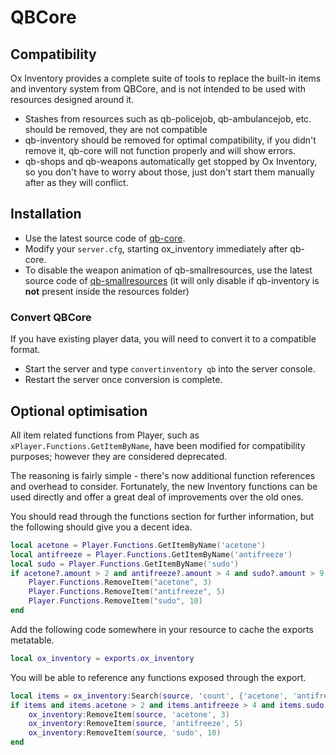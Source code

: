 # QBCore

## Compatibility

Ox Inventory provides a complete suite of tools to replace the built-in items and inventory system from QBCore, and is not intended to be used with resources designed around it.

- Stashes from resources such as qb-policejob, qb-ambulancejob, etc. should be removed, they are not compatible
- qb-inventory should be removed for optimal compatibility, if you didn't remove it, qb-core will not function properly and will show errors.
- qb-shops and qb-weapons automatically get stopped by Ox Inventory, so you don't have to worry about those, just don't start them manually after as they will conflict.

## Installation

- Use the latest source code of [qb-core](https://github.com/qbcore-framework/qb-core).
- Modify your `server.cfg`, starting ox_inventory immediately after qb-core.
- To disable the weapon animation of qb-smallresources, use the latest source code of [qb-smallresources](https://github.com/qbcore-framework/qb-smallresources) (it will only disable if qb-inventory is **not** present inside the resources folder)

### Convert QBCore

If you have existing player data, you will need to convert it to a compatible format.

- Start the server and type `convertinventory qb` into the server console.
- Restart the server once conversion is complete.

## Optional optimisation

All item related functions from Player, such as `xPlayer.Functions.GetItemByName`, have been modified for compatibility purposes; however they are considered deprecated.

The reasoning is fairly simple - there's now additional function references and overhead to consider. Fortunately, the new Inventory functions can be used directly and offer a great deal of improvements over the old ones.

You should read through the functions section for further information, but the following should give you a decent idea.

<Tabs>
<TabItem value="qb" label="QBCore">

```lua
local acetone = Player.Functions.GetItemByName('acetone')
local antifreeze = Player.Functions.GetItemByName('antifreeze')
local sudo = Player.Functions.GetItemByName('sudo')
if acetone?.amount > 2 and antifreeze?.amount > 4 and sudo?.amount > 9 then
    Player.Functions.RemoveItem("acetone", 3)
    Player.Functions.RemoveItem("antifreeze", 5)
    Player.Functions.RemoveItem("sudo", 10)
end
```

</TabItem>
<TabItem value="inventory" label="Inventory">

Add the following code somewhere in your resource to cache the exports metatable.

```lua
local ox_inventory = exports.ox_inventory
```

You will be able to reference any functions exposed through the export.

```lua
local items = ox_inventory:Search(source, 'count', {'acetone', 'antifreeze', 'sudo'})
if items and items.acetone > 2 and items.antifreeze > 4 and items.sudo > 9 then
    ox_inventory:RemoveItem(source, 'acetone', 3)
    ox_inventory:RemoveItem(source, 'antifreeze', 5)
    ox_inventory:RemoveItem(source, 'sudo', 10)
end
```

</TabItem>
</Tabs>
